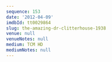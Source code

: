 ```yaml
---
sequence: 153
date: '2012-04-09'
imdbId: tt0029864
slug: the-amazing-dr-clitterhouse-1938
venue: null
venueNotes: null
medium: TCM HD
mediumNotes: null
---
```


